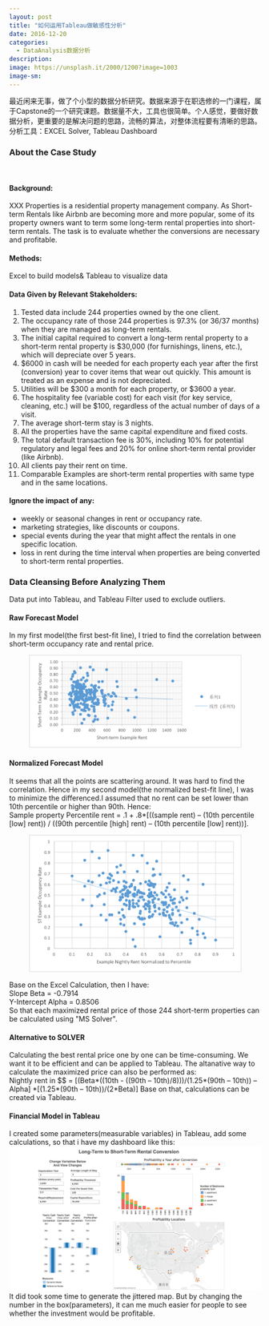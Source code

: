 ```yaml
---
layout: post
title: "如何运用Tableau做敏感性分析"
date: 2016-12-20
categories:
  - DataAnalysis数据分析
description:
image: https://unsplash.it/2000/1200?image=1003
image-sm:
---
```

最近闲来无事，做了个小型的数据分析研究。数据来源于在职选修的一门课程，属于Capstone的一个研究课题。数据量不大，工具也很简单。个人感觉，要做好数据分析，更重要的是解决问题的思路，流畅的算法，对整体流程要有清晰的思路。<br/>
分析工具：EXCEL Solver, Tableau Dashboard

<h3>About the Case Study</h3><br/>
<h4>Background:</h4>
XXX Properties is a residential property management company. As Short-term Rentals like Airbnb are becoming more and more popular, some of its property owners want to term some long-term rental properties into short-term rentals. The task is to evaluate whether the conversions are necessary and profitable.

<h4>Methods:</h4>Excel to build models& Tableau to visualize data

<h4>Data Given by Relevant Stakeholders:</h4>
<ol>
<li>Tested data include 244 properties owned by the one client.</li>
<li>The occupancy rate of those 244 properties is 97.3% (or 36/37 months) when they are managed as long-term rentals.</li>
<li>The initial capital required to convert a long-term rental property to a short-term rental property is $30,000 (for furnishings, linens, etc.), which will depreciate over 5 years.</li>
<li>$6000 in cash will be needed for each property each year after the first (conversion) year to cover items that wear out quickly. This amount is treated as an expense and is not depreciated.</li>
<li>Utilities will be $300 a month for each property, or $3600 a year.</li>
<li>The hospitality fee (variable cost) for each visit (for key service, cleaning, etc.) will be $100, regardless of the actual number of days of a visit.</li>
<li>The average short-term stay is 3 nights.</li>
<li>All the properties have the same capital expenditure and fixed costs.</li>
<li>The total default transaction fee is 30%, including 10% for potential regulatory and legal fees and 20% for online short-term rental provider (like Airbnb).</li>
<li>All clients pay their rent on time.</li>
<li>Comparable Examples are short-term rental properties with same type and in the same locations.</li>
</ol>

<h4>Ignore the impact of any:</h4>
<ul>
  <li>weekly or seasonal changes in rent or occupancy rate.</li>
  <li>marketing strategies, like discounts or coupons.</li>
  <li>special events during the year that might affect the rentals in one specific location.</li>
  <li>loss in rent during the time interval when properties are being converted to short-term rental properties.</li>
</ul>


<h3>Data Cleansing Before Analyzing Them</h3>
Data put into Tableau, and Tableau Filter used to exclude outliers.

<h4>Raw Forecast Model</h4>
In my first model(the first best-fit line), I tried to find the correlation between short-term occupancy rate and rental price.

<figure>
  <img src="/img/1.png" alt=""/>
</figure>

<h4>Normalized Forecast Model</h4>
It seems that all the points are scattering around. It was hard to find the correlation. Hence in my second model(the normalized best-fit line), I was to minimize the differenced.I assumed that no rent can be set lower than 10th percentile or higher than 90th. Hence:<br/>Sample property Percentile rent = .1 + .8*[((sample rent) – (10th percentile [low] rent)) / ((90th percentile [high] rent) – (10th percentile [low] rent))].

<figure>
  <img src="/img/2.png" alt=""/>
</figure>

Base on the Excel Calculation, then I have:<br/>
Slope Beta = -0.7914<br/>
Y-Intercept Alpha = 0.8506<br/>
So that each maximized rental price of those 244 short-term properties can be calculated using "MS Solver".

<h4>Alternative to SOLVER</h4>
Calculating the best rental price one by one can be time-consuming. We want it to be efficient and can be applied to Tableau. The altanative way to calculate the maximized price can also be performed as:<br/>
 Nightly rent in $$ = [(Beta*((10th - ((90th – 10th)/8)))/(1.25*(90th – 10th)) – Alpha] *[(1.25*(90th – 10th))/(2*Beta)]
Base on that, calculations can be created via Tableau.

<h4>Financial Model in Tableau</h4>
I created some parameters(measurable variables) in Tableau, add some calculations, so that i have my dashboard like this:
<img src="/img/watershed.png" alt="">
It did took some time to generate the jittered map. But by changing the number in the box(parameters), it can me much easier for people to see whether the investment would be profitable.
